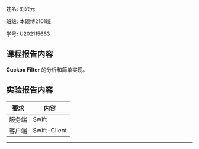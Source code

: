 姓名: 刘兴元

班级: 本硕博2101班

学号: U202115663

## 课程报告内容

**Cuckoo Filter** 的分析和简单实现。

## 实验报告内容

| 要求  | 内容      |
| --- | ------- |
| 服务端 | Swift  |
| 客户端 | Swift-Client  |
---
